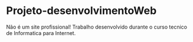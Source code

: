 # Projeto-desenvolvimentoWeb
Não é um site profissional!
Trabalho desenvolvido durante o curso tecnico de Informatica para Internet.


